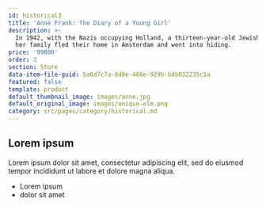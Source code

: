 ```yaml
---
id: historical3
title: 'Anne Frank: The Diary of a Young Girl'
description: >-
  In 1942, with the Nazis occupying Holland, a thirteen-year-old Jewish girl and
  her family fled their home in Amsterdam and went into hiding.
price: '99000'
order: 3
section: Store
data-item-file-guid: 5a6d7c7a-8d8e-486e-929b-b8b032235c1a
featured: false
template: product
default_thumbnail_image: images/anne.jpg
default_original_image: images/unique-elm.png
category: src/pages/category/historical.md
---
```

## Lorem ipsum
Lorem ipsum dolor sit amet, consectetur adipiscing elit, sed do eiusmod tempor incididunt ut labore et dolore magna aliqua.
- Lorem ipsum
- dolor sit amet